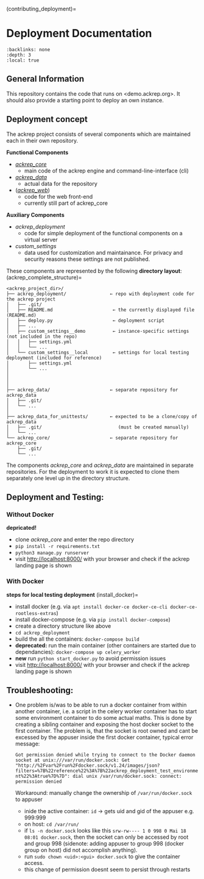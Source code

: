 (contributing_deployment)=
# Deployment Documentation

```{contents} Table of contents
:backlinks: none
:depth: 3
:local: true
```

## General Information

This repository contains the code that runs on <demo.ackrep.org>. It should also provide a starting point to deploy an own instance.

## Deployment concept

The ackrep project consists of several components which are maintained each in their own repository.


**Functional Components**

- *[ackrep_core](https://github.com/cknoll/ackrep_core)*
    - main code of the ackrep engine and command-line-interface (cli)
- *[ackrep_data](https://github.com/cknoll/ackrep_data)*
    - actual data for the repository
- (*[ackrep_web](https://github.com/cknoll/ackrep_core/tree/main/ackrep_web)*)
    - code for the web front-end
    - currently still part of ackrep_core

**Auxiliary Components**

- *ackrep_deployment*
    - code for simple deployment of the functional components on a virtual server
- *custom_settings*
    - data used for customization and maintainance. For privacy and security reasons these settings are not published.

<a name="directory-layout"></a>
These components are represented by the following **directory layout**:
(ackrep_complete_structure)=

    <ackrep_project_dir>/
    ├── ackrep_deployment/                ← repo with deployment code for the ackrep project
    │   ├── .git/
    │   ├── README.md                      ← the currently displayed file (README.md)
    │   ├── deploy.py                      ← deployment script
    │   ├── ...
    │   ├── custom_settings__demo          ← instance-specific settings (not included in the repo)
    │   │   ├── settings.yml
    │   │   └── ...
    │   └── custom_settings__local         ← settings for local testing deployment (included for reference)
    │       ├── settings.yml
    │       └── ...
    │
    │
    │
    ├── ackrep_data/                      ← separate repository for ackrep_data
    │   ├── .git/
    │   └── ...
    │
    ├── ackrep_data_for_unittests/        ← expected to be a clone/copy of ackrep_data
    │   ├── .git/                            (must be created manually)
    │   └── ...
    └── ackrep_core/                      ← separate repository for ackrep_core
        ├── .git/
        └── ...

The components *ackrep_core* and *ackrep_data* are maintained in separate repositories.
For the deployment to work it is expected to clone them separately one level up in the directory structure.

## Deployment and Testing:


### Without Docker
**depricated!**
- clone *ackrep_core* and enter the repo directory
- `pip install -r requirements.txt`
- `python3 manage.py runserver`
- visit <http://localhost:8000/> with your browser and check if the ackrep landing page is shown


### With Docker


**steps for local testing deployment**
(install_docker)=
- install docker (e.g. via `apt install docker-ce docker-ce-cli docker-ce-rootless-extras`)
- install docker-compose (e.g. via `pip install docker-compose`)
- create a directory structure like above
- `cd ackrep_deployment`
- build the all the containers: `docker-compose build`
- **deprecated:** run the main container (other containers are started due to dependancies): `docker-compose up celery_worker`
- **new** run `python start_docker.py` to avoid permission issues
- visit <http://localhost:8000/> with your browser and check if the ackrep landing page is shown


## Troubleshooting:
- One problem is/was to be able to run a docker container from within another container, i.e. a script in the celery worker container has to start some environment container to do some actual maths. This is done by creating a sibling container and exposing the host docker socket to the first container. The problem is, that the socket is root owned and cant be excessed by the appuser inside the first docker container, typical error message: 

    `Got permission denied while trying to connect to the Docker daemon socket at unix:///var/run/docker.sock: Get "http://%2Fvar%2Frun%2Fdocker.sock/v1.24/images/json?filters=%7B%22reference%22%3A%7B%22ackrep_deployment_test_environment%22%3Atrue%7D%7D": dial unix /var/run/docker.sock: connect: permission denied`

    Workaround: manually change the ownership of `/var/run/docker.sock` to appuser
    - inide the active container: `id` -> gets uid and gid of the appuser e.g. 999:999
    - on host: `cd /var/run/`
    - if `ls -n docker.sock` looks like this `srw-rw---- 1 0 998 0 Mai 18 08:01 docker.sock`, then the socket can only be accessed by root and group 998 (sidenote: adding appuser to group 998 (docker group on host) did not accomplish anything). 
    - run `sudo chown <uid>:<gui> docker.sock` to give the container access.
    - this change of permission doesnt seem to persist through restarts
